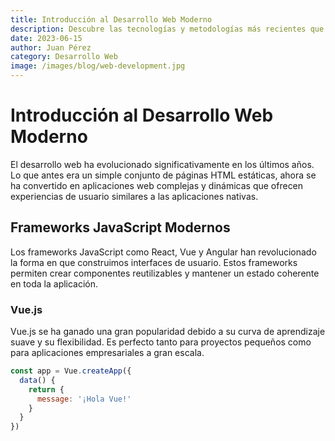 ```yaml
---
title: Introducción al Desarrollo Web Moderno
description: Descubre las tecnologías y metodologías más recientes que están transformando el desarrollo web en 2023.
date: 2023-06-15
author: Juan Pérez
category: Desarrollo Web
image: /images/blog/web-development.jpg
---
```


# Introducción al Desarrollo Web Moderno

El desarrollo web ha evolucionado significativamente en los últimos años. Lo que antes era un simple conjunto de páginas HTML estáticas, ahora se ha convertido en aplicaciones web complejas y dinámicas que ofrecen experiencias de usuario similares a las aplicaciones nativas.

## Frameworks JavaScript Modernos

Los frameworks JavaScript como React, Vue y Angular han revolucionado la forma en que construimos interfaces de usuario. Estos frameworks permiten crear componentes reutilizables y mantener un estado coherente en toda la aplicación.

### Vue.js

Vue.js se ha ganado una gran popularidad debido a su curva de aprendizaje suave y su flexibilidad. Es perfecto tanto para proyectos pequeños como para aplicaciones empresariales a gran escala.

```javascript
const app = Vue.createApp({
  data() {
    return {
      message: '¡Hola Vue!'
    }
  }
})